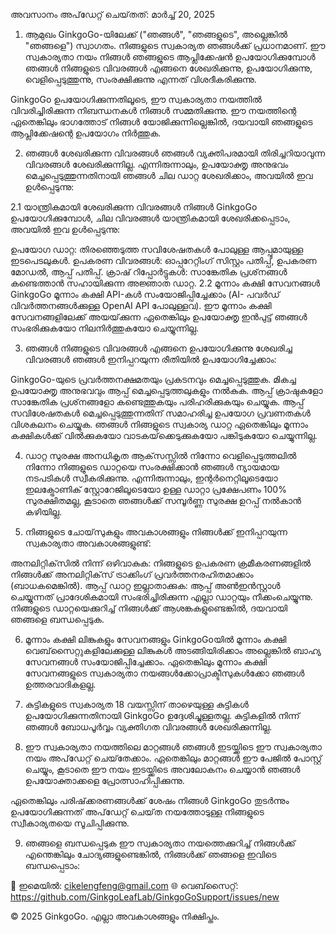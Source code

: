 അവസാനം അപ്‌ഡേറ്റ് ചെയ്‌തത്: മാർച്ച് 20, 2025

1. ആമുഖം
GinkgoGo-യിലേക്ക് ("ഞങ്ങൾ", "ഞങ്ങളുടെ", അല്ലെങ്കിൽ "ഞങ്ങളെ") സ്വാഗതം. നിങ്ങളുടെ സ്വകാര്യത ഞങ്ങൾക്ക് പ്രധാനമാണ്. ഈ സ്വകാര്യതാ നയം നിങ്ങൾ ഞങ്ങളുടെ ആപ്ലിക്കേഷൻ ഉപയോഗിക്കുമ്പോൾ ഞങ്ങൾ നിങ്ങളുടെ വിവരങ്ങൾ എങ്ങനെ ശേഖരിക്കുന്നു, ഉപയോഗിക്കുന്നു, വെളിപ്പെടുത്തുന്നു, സംരക്ഷിക്കുന്നു എന്നത് വിശദീകരിക്കുന്നു.

GinkgoGo ഉപയോഗിക്കുന്നതിലൂടെ, ഈ സ്വകാര്യതാ നയത്തിൽ വിവരിച്ചിരിക്കുന്ന നിബന്ധനകൾ നിങ്ങൾ സമ്മതിക്കുന്നു. ഈ നയത്തിന്റെ ഏതെങ്കിലും ഭാഗത്തോട് നിങ്ങൾ യോജിക്കുന്നില്ലെങ്കിൽ, ദയവായി ഞങ്ങളുടെ ആപ്ലിക്കേഷന്റെ ഉപയോഗം നിർത്തുക.

2. ഞങ്ങൾ ശേഖരിക്കുന്ന വിവരങ്ങൾ
ഞങ്ങൾ വ്യക്തിപരമായി തിരിച്ചറിയാവുന്ന വിവരങ്ങൾ ശേഖരിക്കുന്നില്ല. എന്നിരുന്നാലും, ഉപയോക്തൃ അനുഭവം മെച്ചപ്പെടുത്തുന്നതിനായി ഞങ്ങൾ ചില ഡാറ്റ ശേഖരിക്കാം, അവയിൽ ഇവ ഉൾപ്പെടുന്നു:

2.1 യാന്ത്രികമായി ശേഖരിക്കുന്ന വിവരങ്ങൾ
നിങ്ങൾ GinkgoGo ഉപയോഗിക്കുമ്പോൾ, ചില വിവരങ്ങൾ യാന്ത്രികമായി ശേഖരിക്കപ്പെടാം, അവയിൽ ഇവ ഉൾപ്പെടുന്നു:

ഉപയോഗ ഡാറ്റ: തിരഞ്ഞെടുത്ത സവിശേഷതകൾ പോലുള്ള ആപ്പുമായുള്ള ഇടപെടലുകൾ.
ഉപകരണ വിവരങ്ങൾ: ഓപ്പറേറ്റിംഗ് സിസ്റ്റം പതിപ്പ്, ഉപകരണ മോഡൽ, ആപ്പ് പതിപ്പ്.
ക്രാഷ് റിപ്പോർട്ടുകൾ: സാങ്കേതിക പ്രശ്‌നങ്ങൾ കണ്ടെത്താൻ സഹായിക്കുന്ന അജ്ഞാത ഡാറ്റ.
2.2 മൂന്നാം കക്ഷി സേവനങ്ങൾ
GinkgoGo മൂന്നാം കക്ഷി API-കൾ സംയോജിപ്പിച്ചേക്കാം (AI- പവർഡ് വിവർത്തനങ്ങൾക്കുള്ള OpenAI API പോലുള്ളവ). ഈ മൂന്നാം കക്ഷി സേവനങ്ങളിലേക്ക് അയയ്‌ക്കുന്ന ഏതെങ്കിലും ഉപയോക്തൃ ഇൻപുട്ട് ഞങ്ങൾ സംഭരിക്കുകയോ നിലനിർത്തുകയോ ചെയ്യുന്നില്ല.

3. ഞങ്ങൾ നിങ്ങളുടെ വിവരങ്ങൾ എങ്ങനെ ഉപയോഗിക്കുന്നു
ശേഖരിച്ച വിവരങ്ങൾ ഞങ്ങൾ ഇനിപ്പറയുന്ന രീതിയിൽ ഉപയോഗിച്ചേക്കാം:

GinkgoGo-യുടെ പ്രവർത്തനക്ഷമതയും പ്രകടനവും മെച്ചപ്പെടുത്തുക.
മികച്ച ഉപയോക്തൃ അനുഭവവും ആപ്പ് മെച്ചപ്പെടുത്തലുകളും നൽകുക.
ആപ്പ് ക്രാഷുകളോ സാങ്കേതിക പ്രശ്‌നങ്ങളോ കണ്ടെത്തുകയും പരിഹരിക്കുകയും ചെയ്യുക.
ആപ്പ് സവിശേഷതകൾ മെച്ചപ്പെടുത്തുന്നതിന് സമാഹരിച്ച ഉപയോഗ പ്രവണതകൾ വിശകലനം ചെയ്യുക.
ഞങ്ങൾ നിങ്ങളുടെ സ്വകാര്യ ഡാറ്റ ഏതെങ്കിലും മൂന്നാം കക്ഷികൾക്ക് വിൽക്കുകയോ വാടകയ്‌ക്കെടുക്കുകയോ പങ്കിടുകയോ ചെയ്യുന്നില്ല.

4. ഡാറ്റ സുരക്ഷ
അനധികൃത ആക്‌സസ്സിൽ നിന്നോ വെളിപ്പെടുത്തലിൽ നിന്നോ നിങ്ങളുടെ ഡാറ്റയെ സംരക്ഷിക്കാൻ ഞങ്ങൾ ന്യായമായ നടപടികൾ സ്വീകരിക്കുന്നു. എന്നിരുന്നാലും, ഇന്റർനെറ്റിലൂടെയോ ഇലക്ട്രോണിക് സ്റ്റോറേജിലൂടെയോ ഉള്ള ഡാറ്റാ പ്രക്ഷേപണം 100% സുരക്ഷിതമല്ല, കൂടാതെ ഞങ്ങൾക്ക് സമ്പൂർണ്ണ സുരക്ഷ ഉറപ്പ് നൽകാൻ കഴിയില്ല.

5. നിങ്ങളുടെ ചോയ്‌സുകളും അവകാശങ്ങളും
നിങ്ങൾക്ക് ഇനിപ്പറയുന്ന സ്വകാര്യതാ അവകാശങ്ങളുണ്ട്:

അനലിറ്റിക്‌സിൽ നിന്ന് ഒഴിവാകുക: നിങ്ങളുടെ ഉപകരണ ക്രമീകരണങ്ങളിൽ നിങ്ങൾക്ക് അനലിറ്റിക്‌സ് ട്രാക്കിംഗ് പ്രവർത്തനരഹിതമാക്കാം (ബാധകമെങ്കിൽ).
ആപ്പ് ഡാറ്റ ഇല്ലാതാക്കുക: ആപ്പ് അൺഇൻസ്റ്റാൾ ചെയ്യുന്നത് പ്രാദേശികമായി സംഭരിച്ചിരിക്കുന്ന എല്ലാ ഡാറ്റയും നീക്കംചെയ്യുന്നു.
നിങ്ങളുടെ ഡാറ്റയെക്കുറിച്ച് നിങ്ങൾക്ക് ആശങ്കകളുണ്ടെങ്കിൽ, ദയവായി ഞങ്ങളെ ബന്ധപ്പെടുക.

6. മൂന്നാം കക്ഷി ലിങ്കുകളും സേവനങ്ങളും
GinkgoGoയിൽ മൂന്നാം കക്ഷി വെബ്‌സൈറ്റുകളിലേക്കുള്ള ലിങ്കുകൾ അടങ്ങിയിരിക്കാം അല്ലെങ്കിൽ ബാഹ്യ സേവനങ്ങൾ സംയോജിപ്പിച്ചേക്കാം. ഏതെങ്കിലും മൂന്നാം കക്ഷി സേവനങ്ങളുടെ സ്വകാര്യതാ നയങ്ങൾക്കോ ​​പ്രാക്ടീസുകൾക്കോ ​​ഞങ്ങൾ ഉത്തരവാദികളല്ല.

7. കുട്ടികളുടെ സ്വകാര്യത
18 വയസ്സിന് താഴെയുള്ള കുട്ടികൾ ഉപയോഗിക്കുന്നതിനായി GinkgoGo ഉദ്ദേശിച്ചുള്ളതല്ല. കുട്ടികളിൽ നിന്ന് ഞങ്ങൾ ബോധപൂർവ്വം വ്യക്തിഗത വിവരങ്ങൾ ശേഖരിക്കുന്നില്ല.

8. ഈ സ്വകാര്യതാ നയത്തിലെ മാറ്റങ്ങൾ
ഞങ്ങൾ ഇടയ്ക്കിടെ ഈ സ്വകാര്യതാ നയം അപ്‌ഡേറ്റ് ചെയ്‌തേക്കാം. ഏതെങ്കിലും മാറ്റങ്ങൾ ഈ പേജിൽ പോസ്റ്റ് ചെയ്യും, കൂടാതെ ഈ നയം ഇടയ്ക്കിടെ അവലോകനം ചെയ്യാൻ ഞങ്ങൾ ഉപയോക്താക്കളെ പ്രോത്സാഹിപ്പിക്കുന്നു.

ഏതെങ്കിലും പരിഷ്‌ക്കരണങ്ങൾക്ക് ശേഷം നിങ്ങൾ GinkgoGo തുടർന്നും ഉപയോഗിക്കുന്നത് അപ്‌ഡേറ്റ് ചെയ്‌ത നയത്തോടുള്ള നിങ്ങളുടെ സ്വീകാര്യതയെ സൂചിപ്പിക്കുന്നു.

9. ഞങ്ങളെ ബന്ധപ്പെടുക
ഈ സ്വകാര്യതാ നയത്തെക്കുറിച്ച് നിങ്ങൾക്ക് എന്തെങ്കിലും ചോദ്യങ്ങളുണ്ടെങ്കിൽ, നിങ്ങൾക്ക് ഞങ്ങളെ ഇവിടെ ബന്ധപ്പെടാം:

📧 ഇമെയിൽ: cikelengfeng@gmail.com
🌐 വെബ്‌സൈറ്റ്: https://github.com/GinkgoLeafLab/GinkgoGoSupport/issues/new

© 2025 GinkgoGo. എല്ലാ അവകാശങ്ങളും നിക്ഷിപ്തം.